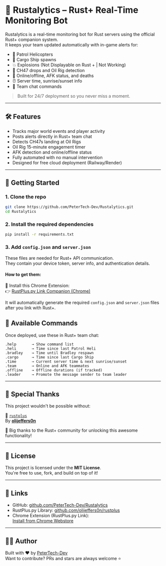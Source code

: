 # 🧠 Rustalytics – Rust+ Real-Time Monitoring Bot

Rustalytics is a real-time monitoring bot for Rust servers using the official Rust+ companion system.  
It keeps your team updated automatically with in-game alerts for:

- 🚁 Patrol Helicopters  
- 🚢 Cargo Ship spawns  
- 💥 Explosions  (Not Displayable on Rust + | Not Working)
- 🎯 CH47 drops and Oil Rig detection  
- 🧍 Online/offline, AFK status, and deaths  
- ⏰ Server time, sunrise/sunset info  
- 💬 Team chat commands  

> Built for 24/7 deployment so you never miss a moment.

---

## 🛠 Features

- Tracks major world events and player activity
- Posts alerts directly in Rust+ team chat
- Detects CH47s landing at Oil Rigs
- Oil Rig 15-minute engagement timer
- AFK detection and online/offline status
- Fully automated with no manual intervention
- Designed for free cloud deployment (Railway/Render)

---

## 🚀 Getting Started

### 1. Clone the repo

```bash
git clone https://github.com/PeterTech-Dev/Rustalytics.git
cd Rustalytics
```

### 2. Install the required dependencies

```bash
pip install -r requirements.txt
```

### 3. Add `config.json` and `server.json`

These files are needed for Rust+ API communication.  
They contain your device token, server info, and authentication details.

#### How to get them:

🧩 Install this Chrome Extension:  
👉 [RustPlus.py Link Companion (Chrome)](https://chrome.google.com/webstore/detail/rustpluspy-link-companion/gojhnmnggbnflhdcpcemeahejhcimnlf?hl=en)

It will automatically generate the required `config.json` and `server.json` files after you link with Rust+.

## 💬 Available Commands

Once deployed, use these in Rust+ team chat:

```plaintext
.help       → Show command list
.heli       → Time since last Patrol Heli
.bradley    → Time until Bradley respawn
.cargo      → Time since last Cargo Ship
.time       → Current server time & next sunrise/sunset
.team       → Online and AFK teammates
.offline    → Offline durations (if tracked)
.leader     → Promote the message sender to team leader
```

---

## 🙏 Special Thanks

This project wouldn't be possible without:

🧠 [`rustplus`](https://github.com/olijeffers0n/rustplus)  
By [**olijeffers0n**](https://github.com/olijeffers0n)

👏 Big thanks to the Rust+ community for unlocking this awesome functionality!

---

## 📜 License

This project is licensed under the **MIT License**.  
You're free to use, fork, and build on top of it!

---

## 🔗 Links

- GitHub: [github.com/PeterTech-Dev/Rustalytics](https://github.com/PeterTech-Dev/Rustalytics)
- RustPlus.py Library: [github.com/olijeffers0n/rustplus](https://github.com/olijeffers0n/rustplus)
- Chrome Extension (RustPlus.py Link):  
  [Install from Chrome Webstore](https://chrome.google.com/webstore/detail/rustpluspy-link-companion/gojhnmnggbnflhdcpcemeahejhcimnlf?hl=en)

---

## 👨‍💻 Author

Built with ❤️ by [PeterTech-Dev](https://github.com/PeterTech-Dev)  
Want to contribute? PRs and stars are always welcome ⭐
